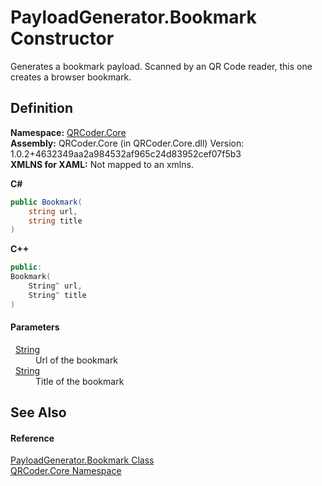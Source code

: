 # PayloadGenerator.Bookmark Constructor


Generates a bookmark payload. Scanned by an QR Code reader, this one creates a browser bookmark.



## Definition
**Namespace:** <a href="N_QRCoder_Core.md">QRCoder.Core</a>  
**Assembly:** QRCoder.Core (in QRCoder.Core.dll) Version: 1.0.2+4632349aa2a984532af965c24d83952cef07f5b3  
**XMLNS for XAML:** Not mapped to an xmlns.

**C#**
``` C#
public Bookmark(
	string url,
	string title
)
```
**C++**
``` C++
public:
Bookmark(
	String^ url, 
	String^ title
)
```



#### Parameters
<dl><dt>  <a href="https://learn.microsoft.com/dotnet/api/system.string" target="_blank" rel="noopener noreferrer">String</a></dt><dd>Url of the bookmark</dd><dt>  <a href="https://learn.microsoft.com/dotnet/api/system.string" target="_blank" rel="noopener noreferrer">String</a></dt><dd>Title of the bookmark</dd></dl>

## See Also


#### Reference
<a href="T_QRCoder_Core_PayloadGenerator_Bookmark.md">PayloadGenerator.Bookmark Class</a>  
<a href="N_QRCoder_Core.md">QRCoder.Core Namespace</a>  
